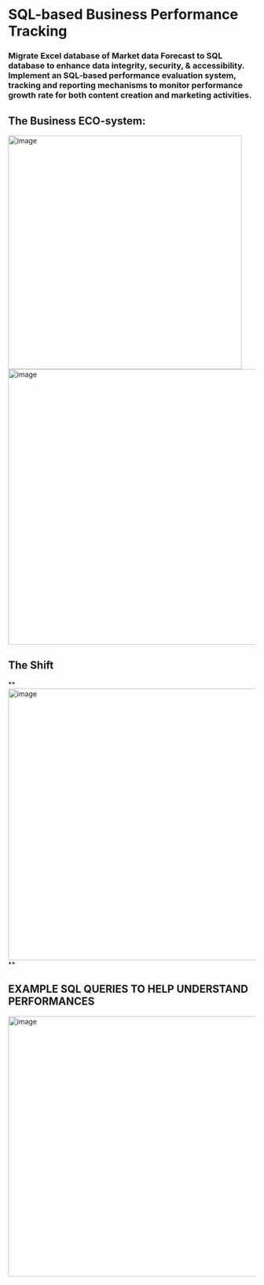# SQL-based Business Performance Tracking
###  Migrate Excel database of Market data Forecast to SQL database to enhance data integrity, security, &amp; accessibility. Implement an SQL-based performance evaluation system, tracking and reporting mechanisms to monitor performance  growth rate for both content creation and marketing activities.

## **The Business ECO-system:**

<img width="475" alt="image" src="https://github.com/Pratyusha3Purdue/SQL-basedTracking/assets/141969918/d70e7946-496a-4e42-8ab2-f82ff4d6c2b6">

<img width="560" alt="image" src="https://github.com/Pratyusha3Purdue/SQL-basedTracking/assets/141969918/1ca23da5-3aa5-4f91-96e2-4db5319d3857">

## The Shift

**<img width="552" alt="image" src="https://github.com/Pratyusha3Purdue/SQL-basedTracking/assets/141969918/103514db-7135-40bd-b50f-5aa264ec7c41">
**

## **EXAMPLE SQL QUERIES TO HELP UNDERSTAND PERFORMANCES**


<img width="529" alt="image" src="https://github.com/Pratyusha3Purdue/SQL-basedTracking/assets/141969918/95138a9c-1f8e-41b8-a3c1-a7acc9378438">
